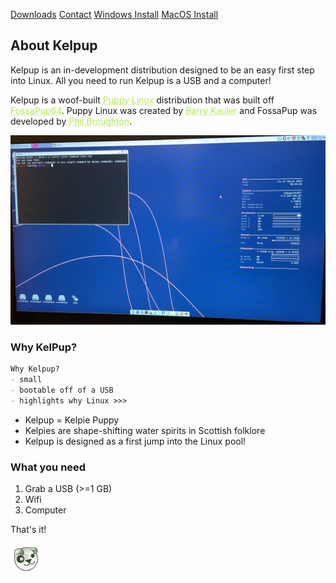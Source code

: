 <a href="../Instructions/Releases.html" class="btn">Downloads</a> <a href="../Contact/contact.html" class="btn">Contact</a> <a href="../Instructions/WindowsDownload.html" class="btn">Windows Install</a> <a href="../Instructions/MacDownload.html" class="btn">MacOS Install</a> 


## About Kelpup
Kelpup is an in-development distribution designed to be an easy first step into Linux. All you need to run Kelpup is a USB and a computer! 

Kelpup is a woof-built <a href="https://puppylinux.com/" style="color: #b5e853; text-decoration: underline;text-decoration-style: dotted;">Puppy Linux</a> distribution that was built off <a href="https://blog.puppylinux.com/fossapup64-release" style="color: #b5e853; text-decoration: underline;text-decoration-style: dotted;">FossaPup64</a>. Puppy Linux was created by <a href="https://bkhome.org/news/" style="color: #b5e853; text-decoration: underline;text-decoration-style: dotted;">Barry Kauler</a> and FossaPup was developed by <a href="https://github.com/mrfricks" style="color: #b5e853; text-decoration: underline;text-decoration-style: dotted;">Phil Broughton</a>.

<img src="IMG_5360.jpeg" alt="hi" class="inline"/>

### Why KelPup? 
```markdown
Why Kelpup?
- small
- bootable off of a USB
- highlights why Linux >>>
```

<ul>
  <li>
    Kelpup = Kelpie Puppy
  </li>
  <li>
    Kelpies are shape-shifting water spirits in Scottish folklore
  </li>
  <li>
    Kelpup is designed as a first jump into the Linux pool!
  </li>
</ul>

### What you need
1. Grab a USB (>=1 GB)
2. Wifi
3. Computer

That's it!

<img src="kelpup.png" alt="hi" width="50" height="50" class="inline"/>
